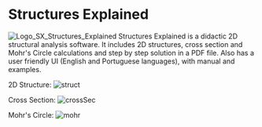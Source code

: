 # Structures Explained
![Logo_SX_Structures_Explained](https://user-images.githubusercontent.com/58717653/117903033-2b419b80-b2a5-11eb-8891-985ef0d5ce18.png)
Structures Explained is a didactic 2D structural analysis software. It includes 2D structures,
 cross section and Mohr's Circle calculations and step by step solution in a PDF file. Also has a user friendly UI (English and Portuguese languages), with manual and examples.

2D Structure:
![struct](https://user-images.githubusercontent.com/58717653/110705615-6d7f2b80-81d5-11eb-97da-9a9029219c9c.gif)

Cross Section:
![crossSec](https://user-images.githubusercontent.com/58717653/110705128-b2ef2900-81d4-11eb-934d-485389ae5f9f.gif)

Mohr's Circle:
![mohr](https://user-images.githubusercontent.com/58717653/110705023-8b985c00-81d4-11eb-80ba-0b388a1e2ec3.gif)
